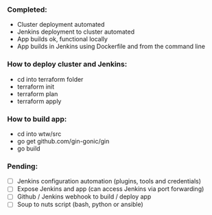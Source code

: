 ### Completed:
- Cluster deployment automated
- Jenkins deployment to cluster automated 
- App builds ok, functional locally
- App builds in Jenkins using Dockerfile and from the command line

### How to deploy cluster and Jenkins:
- cd into terraform folder
- terraform init
- terraform plan
- terraform apply

### How to build app:
- cd into wtw/src
- go get github.com/gin-gonic/gin
- go build

### Pending:
- [ ] Jenkins configuration automation (plugins, tools and credentials)
- [ ] Expose Jenkins and app (can access Jenkins via port forwarding)
- [ ] Github / Jenkins webhook to build / deploy app
- [ ] Soup to nuts script (bash, python or ansible)
